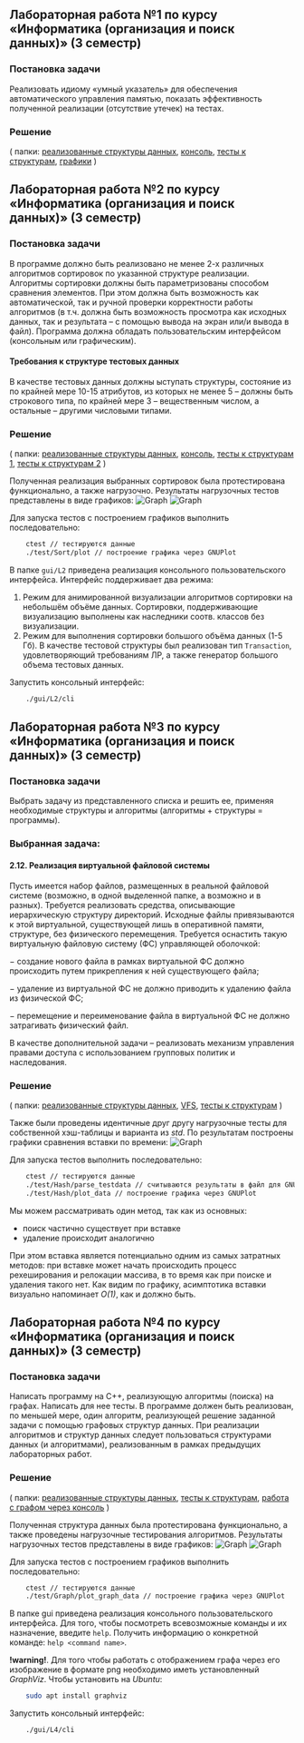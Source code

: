 ## Лабораторная работа №1 по курсу «Информатика (организация и поиск данных)» (3 семестр) 
### Постановка задачи

Реализовать идиому «умный указатель» для обеспечения автоматического управления памятью, показать эффективность полученной реализации (отсутствие утечек) на тестах. 

### Решение
( папки:
[реализованные структуры данных](include/SmartPtr), 
[консоль](gui/L1), [тесты к структурам](test/SmartPtr/),
[графики](script/L1_UNIQUEPTR.py)
 )

 ## Лабораторная работа №2 по курсу «Информатика (организация и поиск данных)» (3 семестр) 
### Постановка задачи

В программе должно быть реализовано не менее 2-х различных алгоритмов сортировок по указанной структуре реализации. Алгоритмы сортировки должны быть параметризованы способом сравнения элементов. При этом должна быть возможность как автоматической, так и ручной проверки корректности работы алгоритмов (в т.ч. должна быть возможность просмотра как исходных данных, так и результата – с помощью вывода на экран или/и вывода в файл). Программа должна обладать пользовательским интерфейсом (консольным или графическим).

#### Требования к структуре тестовых данных
В качестве тестовых данных должны ыступать структуры, состояние из по крайней мере 10-15 атрибутов, из которых не менее 5 – должны быть строкового типа, по крайней мере 3 – вещественным числом, а остальные – другими числовыми типами. 

### Решение
( папки:
[реализованные структуры данных](include/Sort/), 
[консоль](gui/L2), [тесты к структурам 1](test/SmartSequence), [тесты к структурам 2](test/Sort)
 )

Полученная реализация выбранных сортировок была протестирована функционально, а также нагрузочно. Результаты нагрузочных тестов представлены в виде графиков:
    ![Graph](img/GR1%20L2.png)
    ![Graph](img/GR2%20L2.png)

Для запуска тестов с построением графиков выполнить последовательно:
```bash
    ctest // тестируются данные
    ./test/Sort/plot // построение графика через GNUPlot
```

В папке `gui/L2` приведена реализация консольного пользовательского интерфейса. Интерфейс поддерживает два режима: 

1) Режим для анимированной визуализации алгоритмов сортировки на небольшём объёме данных. Сортировки, поддерживающие визуализацию выполнены как наследники соотв. классов без визуализации.
2) Режим для выполнения сортировки большого объёма данных (1-5 Гб). В качестве тестовой структуры был реализован тип `Transaction`, удовлетворяющий требованиям ЛР, а также генератор большого объема тестовых данных.

Запустить консольный интерфейс:
```bash
    ./gui/L2/cli
```


## Лабораторная работа №3 по курсу «Информатика (организация и поиск данных)» (3 семестр)
### Постановка задачи
Выбрать задачу из представленного списка и решить ее, применяя необходимые структуры и алгоритмы (алгоритмы + структуры = программы).

### Выбранная задача: 
#### 2.12. Реализация виртуальной файловой системы
Пусть имеется набор файлов, размещенных в реальной файловой системе (возможно, в одной выделенной папке, а возможно и в разных). Требуется реализовать средства, описывающие иерархическую структуру директорий. Исходные файлы привязываются к этой виртуальной, существующей лишь в оперативной памяти, структуре, без физического перемещения. Требуется оснастить такую виртуальную файловую систему (ФС) управляющей оболочкой:

− создание нового файла в рамках виртуальной ФС должно происходить путем прикрепления к ней существующего файла;

− удаление из виртуальной ФС не должно приводить к удалению файла из физической ФС;

− перемещение и переименование файла в виртуальной ФС не должно затрагивать физический файл.

В качестве дополнительной задачи – реализовать механизм управления правами доступа с использованием групповых политик и наследования. 

### Решение
( папки:
[реализованные структуры данных](include/Associative),
[VFS](VFS), [тесты к структурам](test/Hash)
 )

Также были проведены идентичные друг другу нагрузочные тесты для собственной хэш-таблицы и варианта из _std_. По результатам построены графики сравнения вставки по времени:
    ![Graph](img/GR%20L3.png)

Для запуска тестов выполнить последовательно:

```bash
    ctest // тестируются данные 
    ./test/Hash/parse_testdata // считываются результаты в файл для GNUPlot
    ./test/Hash/plot_data // построение графика через GNUPlot
```

Мы можем рассматривать один метод, так как из основных:

- поиск частично существует при вставке
- удаление происходит аналогично

 При этом вставка является потенциально одним из самых затратных методов: при вставке может начать происходить процесс рехеширования и релокации массива, в то время как при поиске и удаления такого нет. Как видим по графику, асимптотика вставки визуально напоминает _О(1)_, как и должно быть.

## Лабораторная работа №4 по курсу «Информатика (организация и поиск данных)» (3 семестр)
### Постановка задачи
Написать программу на C++, реализующую алгоритмы (поиска) на графах. Написать для нее тесты. В программе должен быть реализован, по меньшей мере, один алгоритм, реализующей решение заданной задачи с помощью графовых структур данных. При реализации алгоритмов и структур данных следует пользоваться структурами данных (и алгоритмами), реализованным в рамках предыдущих лабораторных работ.
    

### Решение
( папки:
[реализованные структуры данных](include/Graph),
[тесты к структурам](test/Graph),
[работа с графом через консоль](gui/L4)
 )

Полученная структура данных была протестирована функционально, а также проведены нагрузочные тестирования алгоритмов. Результаты нагрузочных тестов представлены в виде графиков:
    ![Graph](img/GR1%20L4.png)
    ![Graph](img/GR2%20L4.png)

Для запуска тестов с построением графиков выполнить последовательно:
```bash
    ctest // тестируются данные
    ./test/Graph/plot_graph_data // построение графика через GNUPlot
```

В папке gui приведена реализация консольного пользовательского интерфейса. Для того, чтобы посмотреть всевозможные команды и их назначение, введите `help`. Получить информацию о конкретной команде: `help <command name>`.

__!warning!__. Для того чтобы работать с отображением графа через его изображение в формате png необходимо иметь установленный _GraphViz_. Чтобы установить на _Ubuntu_: 
```bash
    sudo apt install graphviz
```

Запустить консольный интерфейс: 
```bash
    ./gui/L4/cli
```